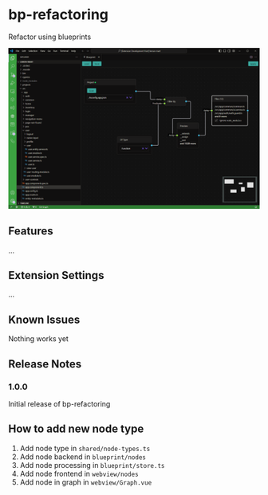 # bp-refactoring

Refactor using blueprints

![Preview](docs/images/Code_E6ORNNzgvf.png)

## Features

...

## Extension Settings

...

## Known Issues

Nothing works yet

## Release Notes

### 1.0.0

Initial release of bp-refactoring

## How to add new node type
1. Add node type in `shared/node-types.ts`
2. Add node backend in `blueprint/nodes`
3. Add node processing in `blueprint/store.ts`
4. Add node frontend in `webview/nodes`
5. Add node in graph in `webview/Graph.vue`
